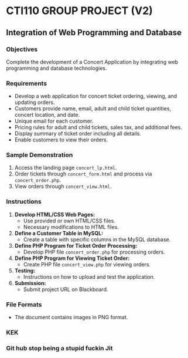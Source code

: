 # CTI110 GROUP PROJECT (V2)

## Integration of Web Programming and Database

### Objectives
Complete the development of a Concert Application by integrating web programming and database technologies.

### Requirements
- Develop a web application for concert ticket ordering, viewing, and updating orders.
- Customers provide name, email, adult and child ticket quantities, concert location, and date.
- Unique email for each customer.
- Pricing rules for adult and child tickets, sales tax, and additional fees.
- Display summary of ticket order including all details.
- Enable customers to view their orders.

### Sample Demonstration
1. Access the landing page `concert_lp.html`.
2. Order tickets through `concert_form.html` and process via `concert_order.php`.
3. View orders through `concert_view.html`.

### Instructions
1. **Develop HTML/CSS Web Pages:**
   - Use provided or own HTML/CSS files.
   - Necessary modifications to HTML files.
2. **Define a Customer Table in MySQL:**
   - Create a table with specific columns in the MySQL database.
3. **Define PHP Program for Ticket Order Processing:**
   - Develop PHP file `concert_order.php` for processing orders.
4. **Define PHP Program for Viewing Ticket Order:**
   - Create PHP file `concert_view.php` for viewing orders.
5. **Testing:**
   - Instructions on how to upload and test the application.
6. **Submission:**
   - Submit project URL on Blackboard.

### File Formats
- The document contains images in PNG format.
### KEK
### Git hub stop being a stupid fuckin Jit

